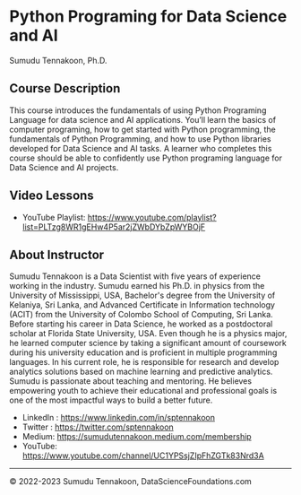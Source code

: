 # Python Programing for Data Science and AI
Sumudu Tennakoon, Ph.D.

## Course Description
This course introduces the fundamentals of using Python Programing Language for data science and AI applications. You’ll learn the basics of computer programing, how to get started with Python programming, the fundamentals of Python Programming, and how to use Python libraries developed for Data Science and AI tasks. A learner who completes this course should be able to confidently use Python programing language for Data Science and AI projects.

## Video Lessons
* YouTube Playlist: https://www.youtube.com/playlist?list=PLTzg8WR1gEHw4P5ar2jZWbDYbZpWYBOjF

## About Instructor
Sumudu Tennakoon is a Data Scientist with five years of experience working in the industry. Sumudu earned his Ph.D. in physics from the University of Mississippi, USA, Bachelor's degree from the University of Kelaniya, Sri Lanka, and Advanced Certificate in Information technology (ACIT) from the University of Colombo School of Computing, Sri Lanka. Before starting his career in Data Science, he worked as a postdoctoral scholar at Florida State University, USA. Even though he is a physics major, he learned computer science by taking a significant amount of coursework during his university education and is proficient in multiple programming languages. In his current role, he is responsible for research and develop analytics solutions based on machine learning and predictive analytics. Sumudu is passionate about teaching and mentoring. He believes empowering youth to achieve their educational and professional goals is one of the most impactful ways to build a better future.

- LinkedIn : https://www.linkedin.com/in/sptennakoon
- Twitter : https://twitter.com/sptennakoon
- Medium: https://sumudutennakoon.medium.com/membership
- YouTube: https://www.youtube.com/channel/UC1YPSsjZIpFhZGTk83Nrd3A

<hr/>
© 2022-2023 Sumudu Tennakoon, DataScienceFoundations.com
